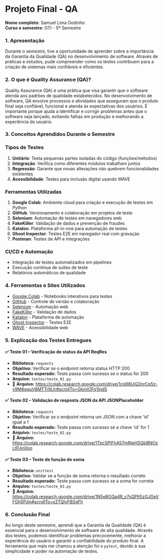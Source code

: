 # Projeto Final - QA

**Nome completo:** Samuel Lima Godinho  
**Curso e semestre:** GTI - 5º Semestre  

### 1. Apresentação

Durante o semestre, tive a oportunidade de aprender sobre a importância da Garantia da Qualidade (QA) no desenvolvimento de software. Através de práticas e estudos, pude compreender como os testes contribuem para a criação de sistemas mais confiáveis e eficientes.

### 2. O que é Quality Assurance (QA)?

Quality Assurance (QA) é uma prática que visa garantir que o software atenda aos padrões de qualidade estabelecidos. No desenvolvimento de software, QA envolve processos e atividades que asseguram que o produto final seja confiável, funcional e atenda às expectativas dos usuários. É importante porque ajuda a identificar e corrigir problemas antes que o software seja lançado, evitando falhas em produção e melhorando a experiência do usuário.

### 3. Conceitos Aprendidos Durante o Semestre

### Tipos de Testes
1. **Unitário**: Testa pequenas partes isoladas do código (funções/métodos)
2. **Integração**: Verifica como diferentes módulos trabalham juntos
3. **Regressão**: Garante que novas alterações não quebrem funcionalidades existentes
4. **Acessibilidade**: Testes para inclusão digital usando WAVE

### Ferramentas Utilizadas
1. **Google Colab**: Ambiente cloud para criação e execução de testes em Python
2. **GitHub**: Versionamento e colaboração em projetos de teste
3. **Selenium**: Automação de testes em navegadores web
4. **FakeKiller**: Validação de dados e prevenção de fraudes
5. **Katalon**: Plataforma all-in-one para automação de testes
6. **Ghost Inspector**: Testes E2E em navegador real com gravação
7. **Postman**: Testes de API e integrações

### CI/CD e Automação
- Integração de testes automatizados em pipelines
- Execução contínua de suites de teste
- Relatórios automáticos de qualidade
  
### 4. Ferramentas e Sites Utilizados

- [Google Colab](https://colab.research.google.com/) - Notebooks interativos para testes
- [GitHub](https://github.com/) - Controle de versão e colaboração
- [Selenium](https://www.selenium.dev/) - Automação web
- [FakeKiller](https://www.fakekiller.com.br/) - Validação de dados
- [Katalon](https://katalon.com/) - Plataforma de automação
- [Ghost Inspector](https://ghostinspector.com/) - Testes E2E
- [WAVE](https://wave.webaim.org/) - Acessibilidade web

### 5. Explicação dos Testes Entregues

#### ✅ Teste 01 – Verificação de status da API ReqRes
- **Biblioteca:** `requests`
- **Objetivo:** Verificar se o endpoint retorna status HTTP 200
- **Resultado esperado:** Teste passa com sucesso se o status for 200
- **Arquivo:** `testes/teste_01.py`
- 📌 **Arquivo:** https://colab.research.google.com/drive/1cq98UjQ3nrCp5z-v9M8qquV8MTTr9Ltr#scrollTo=GkmIOFq1IndS

#### ✅ Teste 02 – Validação de resposta JSON da API JSONPlaceholder
- **Biblioteca:** `requests`
- **Objetivo:** Verificar se o endpoint retorna um JSON com a chave 'id' igual a 1
- **Resultado esperado:** Teste passa com sucesso se a chave 'id' for 1
- **Arquivo:** `testes/teste_02.py`
- 📌 **Arquivo:** https://colab.research.google.com/drive/1TpcSPlFhA57mRteHSQbBNOzLtPJjn0on

#### ✅ Teste 03 – Teste de função de soma
- **Biblioteca:** `unittest`
- **Objetivo:** Validar se a função de soma retorna o resultado correto
- **Resultado esperado:** Teste passa com sucesso se a soma for correta
- **Arquivo:** `testes/teste_03.py`
- 📌 **Arquivo:** https://colab.research.google.com/drive/1N5eBGQa4R_v7sQPIt5zGJGeVFGh5PJin#scrollTo=x2TQlyFBSgFh

### 6. Conclusão Final

Ao longo deste semestre, aprendi que a Garantia da Qualidade (QA) é essencial para o desenvolvimento de software de alta qualidade. Através dos testes, podemos identificar problemas precocemente, melhorar a experiência do usuário e garantir a confiabilidade do produto final. A ferramenta que mais me chamou a atenção foi o `pytest`, devido à sua simplicidade e poder na automação de testes.


